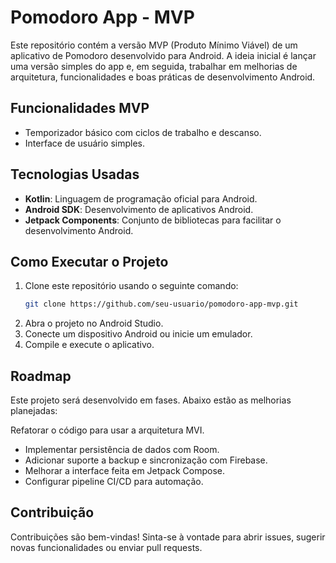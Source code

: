# Pomodoro App - MVP

Este repositório contém a versão MVP (Produto Mínimo Viável) de um aplicativo de Pomodoro desenvolvido para Android. A ideia inicial é lançar uma versão simples do app e, em seguida, trabalhar em melhorias de arquitetura, funcionalidades e boas práticas de desenvolvimento Android.

## Funcionalidades MVP
- Temporizador básico com ciclos de trabalho e descanso.
- Interface de usuário simples.

## Tecnologias Usadas
- **Kotlin**: Linguagem de programação oficial para Android.
- **Android SDK**: Desenvolvimento de aplicativos Android.
- **Jetpack Components**: Conjunto de bibliotecas para facilitar o desenvolvimento Android.

## Como Executar o Projeto
1. Clone este repositório usando o seguinte comando:
   ```bash
   git clone https://github.com/seu-usuario/pomodoro-app-mvp.git
    ```
2. Abra o projeto no Android Studio.
3. Conecte um dispositivo Android ou inicie um emulador.
4. Compile e execute o aplicativo.
## Roadmap
Este projeto será desenvolvido em fases. Abaixo estão as melhorias planejadas:

 Refatorar o código para usar a arquitetura MVI.
 - Implementar persistência de dados com Room.
 - Adicionar suporte a backup e sincronização com Firebase.
 - Melhorar a interface feita em Jetpack Compose.
 - Configurar pipeline CI/CD para automação.

## Contribuição
Contribuições são bem-vindas! Sinta-se à vontade para abrir issues, sugerir novas funcionalidades ou enviar pull requests.

